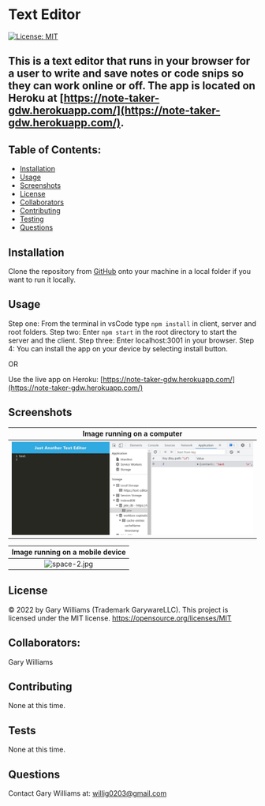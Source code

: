 # Text Editor

[![License: MIT](https://img.shields.io/badge/License-MIT-yellow.svg)](https://opensource.org/licenses/MIT)

## This is a text editor that runs in your browser for a user to write and save notes or code snips so they can work online or off. The app is located on Heroku at [https://note-taker-gdw.herokuapp.com/](https://note-taker-gdw.herokuapp.com/).

## Table of Contents:

- [Installation](#installation)
- [Usage](#usage)
- [Screenshots](#screenshots)
- [License](#license)
- [Collaborators](#collaborators)
- [Contributing](#contributing)
- [Testing](#tests)
- [Questions](#questions)

## Installation

Clone the repository from [GitHub](https://github.com/willig0203/text-editor-cautious-meme) onto your machine in a local folder if you want to run it locally.

## Usage

Step one: From the terminal in vsCode type `npm install` in client, server and root folders.
Step two: Enter `npm start` in the root directory to start the server and the client.
Step three: Enter localhost:3001 in your browser.
Step 4: You can install the app on your device by selecting install button.

OR

Use the live app on Heroku: [https://note-taker-gdw.herokuapp.com/](https://note-taker-gdw.herokuapp.com/)

## Screenshots

|        <b>Image running on a computer</b>         |
| :-----------------------------------------------: |
| ![space-1.jpg](./assets/images/ScreenshotWeb.jpg) |

|       <b>Image running on a mobile device</b>        |
| :--------------------------------------------------: |
| ![space-2.jpg](./assets/images/Screenshotmobile.jpg) |

## License

&copy; 2022 by Gary Williams (Trademark GarywareLLC).
This project is licensed under the MIT license.
https://opensource.org/licenses/MIT

## Collaborators:

Gary Williams

## Contributing

None at this time.

## Tests

None at this time.

## Questions

Contact Gary Williams at: [willig0203@gmail.com](mailto:willig0203@gmail.com)
